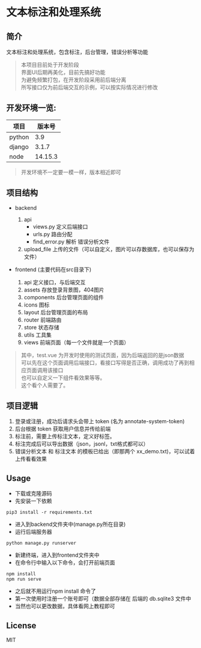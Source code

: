 # 文本标注和处理系统
## 简介
文本标注和处理系统，包含标注，后台管理，错误分析等功能  
> 本项目目前处于开发阶段  
> 界面UI后期再美化，目前先搞好功能  
> 为避免频繁打包，在开发阶段采用前后端分离  
> 所写接口仅为前后端交互的示例，可以按实际情况进行修改  
## 开发环境一览:

| 项目 | 版本号 |
| ----| ----|
|python |3.9|
|django|3.1.7|
|node|14.15.3|

> 开发环境不一定要一模一样，版本相近即可   

## 项目结构

- backend  
  1. api  
        - views.py 定义后端接口  
        - urls.py 路由分配
        - find_error.py 解析 错误分析文件   
  2. upload_file 上传的文件（可以自定义，图片可以存数据库，也可以保存为文件）

- frontend (主要代码在src目录下)
   1. api 定义接口，与后端交互
   2. assets 存放登录背景图，404图片
   3. components 后台管理页面的组件
   4. icons 图标
   5. layout 后台管理页面的布局
   6. router 前端路由
   7. store 状态存储
   7. utils 工具集
   8. views 前端页面（每一个文件就是一个页面）

> 其中，test.vue 为开发时使用的测试页面，因为后端返回的是json数据   
> 可以先在这个页面调用后端接口，看接口写得是否正确，调用成功了再到相应页面调用该接口   
> 也可以自定义一下组件看效果等等。  
> 这个看个人需要了。

## 项目逻辑
1. 登录或注册，成功后请求头会带上 token (名为 annotate-system-token)
2. 后台根据 token 获取用户信息并传给前端
3. 标注前，需要上传标注文本，定义好标签。
4. 标注完成后可以导出数据（json，jsonl，txt格式都可以）
5. 错误分析文本 和 标注文本 的模板已给出（即那两个 xx_demo.txt)，可以试着上传看看效果
## Usage
* 下载或克隆源码
* 先安装一下依赖
```
pip3 install -r requirements.txt
```
* 进入到backend文件夹中(manage.py所在目录)
* 运行后端服务器
```
python manage.py runserver
```
* 新建终端，进入到frontend文件夹中
* 在命令行中输入以下命令，会打开前端页面
```
npm install
npm run serve
```
* 之后就不用运行npm install 命令了
* 第一次使用时注册一个账号即可（数据全部存储在 后端的 db.sqlite3 文件中
* 当然也可以更改数据，具体看网上教程即可

## License  
MIT

